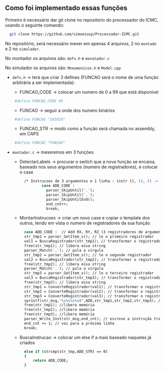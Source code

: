 ## Como foi implementado essas funções

Primeiro é necessário dar git clone no repositório do processador do ICMC, usando o seguinte comando:
```bash
  git clone https://github.com/simoesusp/Processador-ICMC.git
```

No repositório, será necessário mexer em apenas 4 arquivos, 2 no ```montado``` e 2 no ```simulador```.

No montador os arquivos são: ```defs.h``` e ```monatador.c```

No simulador os arquivos são: ```Mneumonicos.h``` e ```Model.cpp```

* ```defs.h``` -> terá que criar 3 defines (FUNCAO será o nome de uma função arbitrária a ser implementada):
  * FUNCAO_CODE -> colocar um numero de 0 a 99 que está disponível
  ```bash
   #define FUNCAO_CODE 99
  ```
  * FUNCAO      -> seguir a onde dos numero binários
  ```bash
   #define FUNCAO "101010"
  ```
  * FUNCAO_STR  -> modo como a função será chamada no assembly, em CAPS
  ```bash
   #define FUNCAO "FUNCAO"
  ```

* ```montador.c``` -> mexeremos em 3 funções
  * DetectarLabels -> procurar o switch que a nova função se encaixa, baseado nos seus argumentos (numero de registradores), e colocar o case
    ```bash
      /* Instrucoes de 3 argumentos e 1 linha : instr (), (), () -> [...] */
              case ADD_CODE :
                parser_SkipUntil(',');
                parser_SkipUntil(',');
                parser_SkipUntilEnd();
                end_cnt++;
                break;
    ```
  * MontarInstrucoes -> criar um novo case e copiar o template dos outros, tendo em vista o numero de registradores da sua função
    ```bash
      case ADD_CODE :  // Add RX, RY, RZ (3 registradores de argumento)
      str_tmp1 = parser_GetItem_s(); // le o primeiro registrador
      val1 = BuscaRegistrador(str_tmp1); // transformar o registrador lido em um int para identificá-lo
      free(str_tmp1); // libera essa string
      parser_Match(','); // pula a vírgula
      str_tmp2 = parser_GetItem_s(); // le o segundo registrador
      val2 = BuscaRegistrador(str_tmp2); // transformar o registrador lido em um int para identificá-lo
      free(str_tmp2); // libera essa string
      parser_Match(','); // pula a vírgula
      str_tmp3 = parser_GetItem_s(); // le o terceiro registrador
      val3 = BuscaRegistrador(str_tmp3); // transformar o registrador lido em um int para identificá-lo
      free(str_tmp3); // libera essa string
      str_tmp1 = ConverteRegistrador(val1); // transformar o registrador X em binário
      str_tmp2 = ConverteRegistrador(val2); // transformar o registrador Y em binário
      str_tmp3 = ConverteRegistrador(val3); // transformar o registrador Z em binário
      sprintf(str_msg,"%s%s%s%s0",ADD,str_tmp1,str_tmp2,str_tmp3); // cria a string relacionada a essa linha de comando para colocar no .mif
      free(str_tmp1); //libera memória
      free(str_tmp2); //libera memória
      free(str_tmp3); //libera memória
      parser_Write_Inst(str_msg,end_cnt); // escreve a instrução transformada em binário no arquivo
      end_cnt += 1; // vai para a próxima linha
      break;
    ```
  * BuscaInstrucao -> colocar um else if a mais baseado naqueles já criados
    ``` bash
      else if (strcmp(str_tmp,ADD_STR) == 0)
      {
          return ADD_CODE;
      }
    ```
